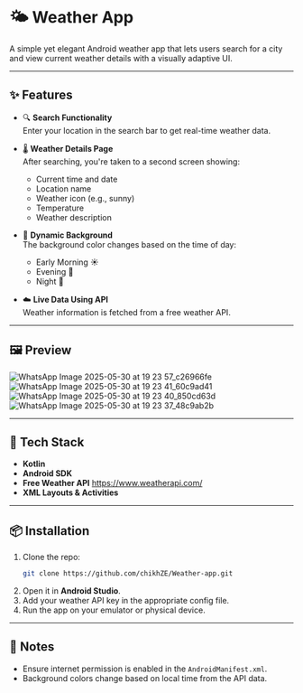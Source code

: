 # 🌤️ Weather App

A simple yet elegant Android weather app that lets users search for a city and view current weather details with a visually adaptive UI.

---

## ✨ Features

- 🔍 **Search Functionality**  
  Enter your location in the search bar to get real-time weather data.

- 🌡️ **Weather Details Page**  
  After searching, you're taken to a second screen showing:
  - Current time and date  
  - Location name  
  - Weather icon (e.g., sunny)  
  - Temperature  
  - Weather description  

- 🎨 **Dynamic Background**  
  The background color changes based on the time of day:
  - Early Morning ☀️
  - Evening 🌇
  - Night 🌙

- ☁️ **Live Data Using API**  
  Weather information is fetched from a free weather API.

---

## 🖼️ Preview


![WhatsApp Image 2025-05-30 at 19 23 57_c26966fe](https://github.com/user-attachments/assets/704cb897-342f-4f61-bc61-dbfbe1be82b5)
![WhatsApp Image 2025-05-30 at 19 23 41_60c9ad41](https://github.com/user-attachments/assets/1bbe2935-0e64-465c-982d-16a481b51114)
![WhatsApp Image 2025-05-30 at 19 23 40_850cd63d](https://github.com/user-attachments/assets/2aa9b601-3976-4348-a011-1951b1750ad3)
![WhatsApp Image 2025-05-30 at 19 23 37_48c9ab2b](https://github.com/user-attachments/assets/ac6e8055-9890-4744-b9bb-57a999e74c19)


---

## 🔧 Tech Stack

- **Kotlin**
- **Android SDK**
- **Free Weather API** https://www.weatherapi.com/
- **XML Layouts & Activities**

---

## 📦 Installation

1. Clone the repo:
   ```bash
   git clone https://github.com/chikhZE/Weather-app.git
   ```
2. Open it in **Android Studio**.
3. Add your weather API key in the appropriate config file.
4. Run the app on your emulator or physical device.

---

## 📝 Notes

- Ensure internet permission is enabled in the `AndroidManifest.xml`.
- Background colors change based on local time from the API data.
